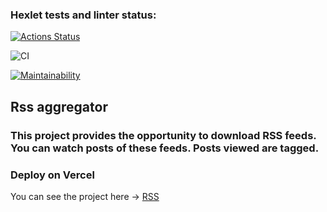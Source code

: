 ### Hexlet tests and linter status:
[![Actions Status](https://github.com/Yar56/frontend-project-lvl3/workflows/hexlet-check/badge.svg)](https://github.com/Yar56/frontend-project-lvl3/actions)

![CI](https://github.com/Yar56/frontend-project-lvl3/actions/workflows/package-ci.yml/badge.svg)

[![Maintainability](https://api.codeclimate.com/v1/badges/fb231ef1843818d83700/maintainability)](https://codeclimate.com/github/Yar56/frontend-project-lvl3/maintainability)
<!-- [![Test Coverage](https://api.codeclimate.com/v1/badges/fb231ef1843818d83700/test_coverage)](https://codeclimate.com/github/Yar56/frontend-project-lvl3/test_coverage) -->


## Rss aggregator
### This project provides the opportunity to download RSS feeds. You can watch posts of these feeds. Posts viewed are tagged.
### Deploy on Vercel
<span> You can see the project here </span> -> [RSS](https://frontend-project-lvl3-one-coral.vercel.app)

